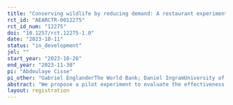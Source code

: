```yaml
---
title: "Conserving wildlife by reducing demand: A restaurant experiment in Kinshasa"
rct_id: "AEARCTR-0012275"
rct_id_num: "12275"
doi: "10.1257/rct.12275-1.0"
date: "2023-10-11"
status: "in_development"
jel: ""
start_year: "2023-10-26"
end_year: "2023-11-30"
pi: "Abdoulaye Cisse"
pi_other: "Gabriel EnglanderThe World Bank; Daniel IngramUniversity of Kent"
abstract: "We propose a pilot experiment to evaluate the effectiveness of demand-side interventions in reducing bushmeat consumption in Kinshasa, the capital city of the Democratic Republic of the Congo. The primary experiment involves randomly showing half of subjects a video discouraging bushmeat consumption (treatment group) and half of subjects a video unrelated to bushmeat consumption (control group). All subjects receive a coupon to their restaurant of choice. We observe what subjects order for the purpose of testing whether treated subjects are less likely to order bushmeat than control subjects. A secondary experiment aims to estimate the elasticity of bushmeat consumption with respect to the price of Moambe Chicken (a common chicken dish). We perform this secondary experiment by randomly paying some restaurants to reduce the price of Moambe Chicken, and observing daily restaurant-by-dish sales. "
layout: registration
---
```



